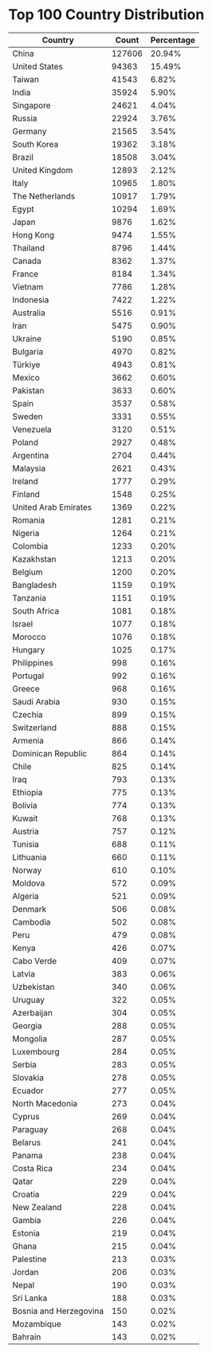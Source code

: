 # Top 100 Country Distribution
| Country | Count | Percentage |
|----|----|----|
| China | 127606 | 20.94% |
| United States | 94363 | 15.49% |
| Taiwan | 41543 | 6.82% |
| India | 35924 | 5.90% |
| Singapore | 24621 | 4.04% |
| Russia | 22924 | 3.76% |
| Germany | 21565 | 3.54% |
| South Korea | 19362 | 3.18% |
| Brazil | 18508 | 3.04% |
| United Kingdom | 12893 | 2.12% |
| Italy | 10965 | 1.80% |
| The Netherlands | 10917 | 1.79% |
| Egypt | 10294 | 1.69% |
| Japan | 9876 | 1.62% |
| Hong Kong | 9474 | 1.55% |
| Thailand | 8796 | 1.44% |
| Canada | 8362 | 1.37% |
| France | 8184 | 1.34% |
| Vietnam | 7786 | 1.28% |
| Indonesia | 7422 | 1.22% |
| Australia | 5516 | 0.91% |
| Iran | 5475 | 0.90% |
| Ukraine | 5190 | 0.85% |
| Bulgaria | 4970 | 0.82% |
| Türkiye | 4943 | 0.81% |
| Mexico | 3662 | 0.60% |
| Pakistan | 3633 | 0.60% |
| Spain | 3537 | 0.58% |
| Sweden | 3331 | 0.55% |
| Venezuela | 3120 | 0.51% |
| Poland | 2927 | 0.48% |
| Argentina | 2704 | 0.44% |
| Malaysia | 2621 | 0.43% |
| Ireland | 1777 | 0.29% |
| Finland | 1548 | 0.25% |
| United Arab Emirates | 1369 | 0.22% |
| Romania | 1281 | 0.21% |
| Nigeria | 1264 | 0.21% |
| Colombia | 1233 | 0.20% |
| Kazakhstan | 1213 | 0.20% |
| Belgium | 1200 | 0.20% |
| Bangladesh | 1159 | 0.19% |
| Tanzania | 1151 | 0.19% |
| South Africa | 1081 | 0.18% |
| Israel | 1077 | 0.18% |
| Morocco | 1076 | 0.18% |
| Hungary | 1025 | 0.17% |
| Philippines | 998 | 0.16% |
| Portugal | 992 | 0.16% |
| Greece | 968 | 0.16% |
| Saudi Arabia | 930 | 0.15% |
| Czechia | 899 | 0.15% |
| Switzerland | 888 | 0.15% |
| Armenia | 866 | 0.14% |
| Dominican Republic | 864 | 0.14% |
| Chile | 825 | 0.14% |
| Iraq | 793 | 0.13% |
| Ethiopia | 775 | 0.13% |
| Bolivia | 774 | 0.13% |
| Kuwait | 768 | 0.13% |
| Austria | 757 | 0.12% |
| Tunisia | 688 | 0.11% |
| Lithuania | 660 | 0.11% |
| Norway | 610 | 0.10% |
| Moldova | 572 | 0.09% |
| Algeria | 521 | 0.09% |
| Denmark | 506 | 0.08% |
| Cambodia | 502 | 0.08% |
| Peru | 479 | 0.08% |
| Kenya | 426 | 0.07% |
| Cabo Verde | 409 | 0.07% |
| Latvia | 383 | 0.06% |
| Uzbekistan | 340 | 0.06% |
| Uruguay | 322 | 0.05% |
| Azerbaijan | 304 | 0.05% |
| Georgia | 288 | 0.05% |
| Mongolia | 287 | 0.05% |
| Luxembourg | 284 | 0.05% |
| Serbia | 283 | 0.05% |
| Slovakia | 278 | 0.05% |
| Ecuador | 277 | 0.05% |
| North Macedonia | 273 | 0.04% |
| Cyprus | 269 | 0.04% |
| Paraguay | 268 | 0.04% |
| Belarus | 241 | 0.04% |
| Panama | 238 | 0.04% |
| Costa Rica | 234 | 0.04% |
| Qatar | 229 | 0.04% |
| Croatia | 229 | 0.04% |
| New Zealand | 228 | 0.04% |
| Gambia | 226 | 0.04% |
| Estonia | 219 | 0.04% |
| Ghana | 215 | 0.04% |
| Palestine | 213 | 0.03% |
| Jordan | 206 | 0.03% |
| Nepal | 190 | 0.03% |
| Sri Lanka | 188 | 0.03% |
| Bosnia and Herzegovina | 150 | 0.02% |
| Mozambique | 143 | 0.02% |
| Bahrain | 143 | 0.02% |
